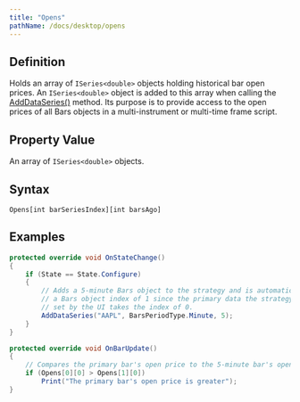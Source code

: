 ```yaml
---
title: "Opens"
pathName: /docs/desktop/opens
---
```


## Definition

Holds an array of `ISeries<double>` objects holding historical bar open prices. An `ISeries<double>` object is added to this array when calling the [AddDataSeries()](/docs/desktop/adddataseries) method. Its purpose is to provide access to the open prices of all Bars objects in a multi-instrument or multi-time frame script.

## Property Value

An array of `ISeries<double>` objects.

## Syntax

```plaintext
Opens[int barSeriesIndex][int barsAgo]
```

## Examples

```csharp
protected override void OnStateChange()
{
    if (State == State.Configure)
    {
        // Adds a 5-minute Bars object to the strategy and is automatically assigned
        // a Bars object index of 1 since the primary data the strategy is run against
        // set by the UI takes the index of 0.
        AddDataSeries("AAPL", BarsPeriodType.Minute, 5);
    }
}

protected override void OnBarUpdate()
{
    // Compares the primary bar's open price to the 5-minute bar's open price
    if (Opens[0][0] > Opens[1][0])
        Print("The primary bar's open price is greater");
}
```
